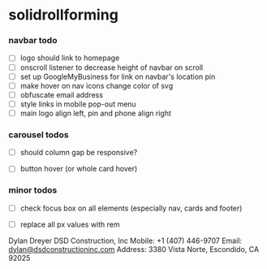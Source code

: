 # solidrollforming



### navbar todo
- [ ] logo should link to homepage
- [ ] onscroll listener to decrease height of navbar on scroll
- [ ] set up GoogleMyBusiness for link on navbar's location pin
- [ ] make hover on nav icons change color of svg
- [ ] obfuscate email address
- [ ] style links in mobile pop-out menu
- [ ] main logo align left, pin and phone align right

### carousel todos
- [ ] should column gap be responsive?
- [ ] button hover (or whole card hover)


### minor todos
- [ ] check focus box on all elements (especially nav, cards and footer)
- [ ] replace all px values with rem


        

Dylan Dreyer
DSD Construction, Inc
Mobile: +1 (407) 446-9707
Email: dylan@dsdconstructioninc.com
Address: 3380 Vista Norte, Escondido, CA 92025
